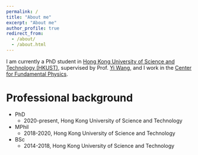 ```yaml
---
permalink: /
title: "About me"
excerpt: "About me"
author_profile: true
redirect_from: 
  - /about/
  - /about.html
---
```


I am currently a PhD student in [Hong Kong University of Science and Technology (HKUST)](https://hkust.edu.hk/), supervised by Prof. [Yi Wang](https://phyw.people.ust.hk/), and I work in the [Center for Fundamental Physics](http://cfp.ust.hk/cgi-bin/cfp/eng/index.php).

Professional background
======
* PhD 
  * 2020-present, Hong Kong University of Science and Technology
* MPhil
  * 2018-2020, Hong Kong University of Science and Technology
* BSc
  * 2014-2018, Hong Kong University of Science and Technology





